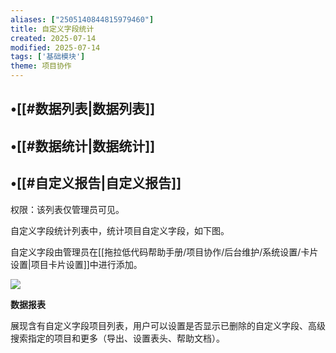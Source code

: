 ```yaml
---
aliases: ["2505140844815979460"]
title: 自定义字段统计
created: 2025-07-14
modified: 2025-07-14
tags: ['基础模块']
theme: 项目协作
---
```


## •[[#数据列表|数据列表]]

## •[[#数据统计|数据统计]]

## •[[#自定义报告|自定义报告]]

权限：该列表仅管理员可见。

自定义字段统计列表中，统计项目自定义字段，如下图。

自定义字段由管理员在[[拖拉低代码帮助手册/项目协作/后台维护/系统设置/卡片设置|项目卡片设置]]中进行添加。

![](https://myhelpdoc.oss-cn-heyuan.aliyuncs.com/mdimages/eedab21e285bb078a34cfd5c413d6414.jpg)

**数据报表**

展现含有自定义字段项目列表，用户可以设置是否显示已删除的自定义字段、高级搜索指定的项目和更多（导出、设置表头、帮助文档）。

